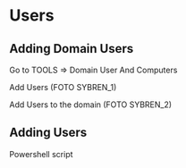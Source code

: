 # Users

## Adding Domain Users

Go to TOOLS =&gt; Domain User And Computers

Add Users \(FOTO SYBREN\_1\)

Add Users to the domain \(FOTO SYBREN\_2\) 



## Adding Users

Powershell script 

